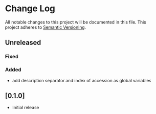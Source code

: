 # Change Log

All notable changes to this project will be documented in this file.
This project adheres to [Semantic Versioning](http://semver.org/).

## Unreleased

### Fixed

### Added
- add description separator and index of accession as global variables

## [0.1.0]

- Initial release
